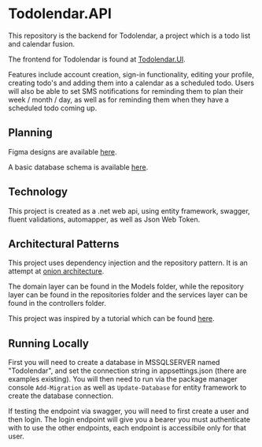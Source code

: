 # Todolendar.API

This repository is the backend for Todolendar, a project which is a todo list and calendar fusion.

The frontend for Todolendar is found at [Todolendar.UI](https://github.com/Mark-Cooper-Janssen-Vooles/Todolendar.UI).

Features include account creation, sign-in functionality, editing your profile, creating todo's and adding them into a calendar as a scheduled todo. Users will also be able to set SMS notifications for reminding them to plan their week / month / day, as well as for reminding them when they have a scheduled todo coming up.

## Planning
Figma designs are available [here](https://www.figma.com/file/ona2QoEu6QzTcyffAervOy/Todolender?node-id=0%3A1&t=KPdD8o2qc6cbYQnZ-0).

A basic database schema is available [here](https://app.diagrams.net/#G1NYqMTprbHGnyYW-6s-Pc1sLVT3hZQu_x).

## Technology 

This project is created as a .net web api, using entity framework, swagger, fluent validations, automapper, as well as Json Web Token.

## Architectural Patterns 

This project uses dependency injection and the repository pattern. It is an attempt at [onion architecture](https://www.codeguru.com/csharp/understanding-onion-architecture/).

The domain layer can be found in the Models folder, while the repository layer can be found in the repositories folder and the services layer can be found in the controllers folder. 

This project was inspired by a tutorial which can be found [here](https://github.com/Mark-Cooper-Janssen-Vooles/dotnet-web-api).

## Running Locally 

First you will need to create a database in MSSQLSERVER named "Todolendar", and set the connection string in appsettings.json (there are examples existing). You will then need to run via the package manager console `Add-Migration` as well as `Update-Database` for entity framework to create the database connection.

If testing the endpoint via swagger, you will need to first create a user and then login. The login endpoint will give you a bearer you must authenticate with to use the other endpoints, each endpoint is accessibile only for that user. 